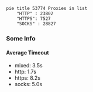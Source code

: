 
```mermaid
pie title 53774 Proxies in list
    "HTTP" : 23802
    "HTTPS": 7527
    "SOCKS" : 28827
```

### Some Info
#### Average Timeout

- mixed: 3.5s
- http: 1.7s
- https: 8.2s
- socks: 5.0s